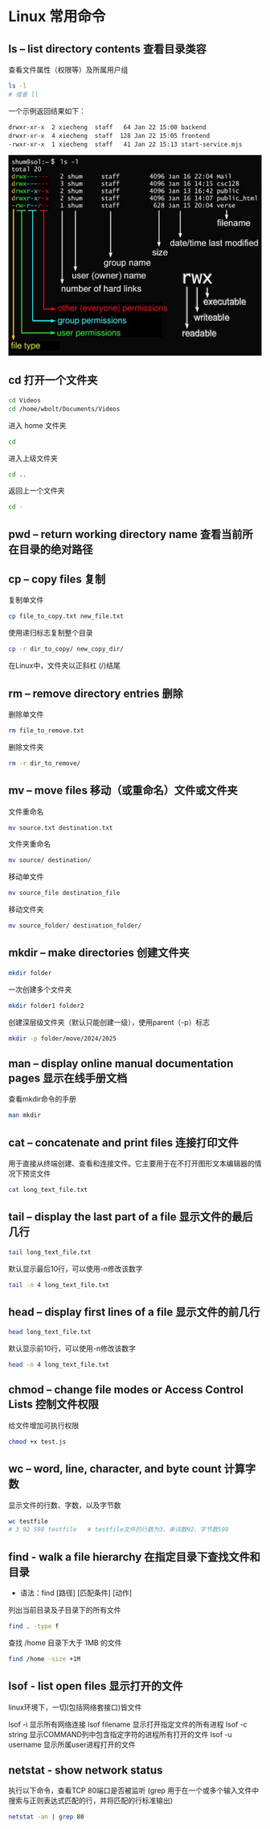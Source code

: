# Linux 常用命令

## ls – list directory contents 查看目录类容

查看文件属性（权限等）及所属用户组
```bash
ls -l
# 或者 ll
```
一个示例返回结果如下：
```bash
drwxr-xr-x  2 xiecheng  staff   64 Jan 22 15:00 backend
drwxr-xr-x  4 xiecheng  staff  128 Jan 22 15:05 frontend
-rwxr-xr-x  1 xiecheng  staff   41 Jan 22 15:13 start-service.mjs
```
![Alt text](img/ls.jpeg)

## cd 打开一个文件夹

```bash
cd Videos
cd /home/wbolt/Documents/Videos
```

进入 home 文件夹
```bash
cd
```

进入上级文件夹
```bash
cd ..
```

返回上一个文件夹
```bash
cd -
```

## pwd – return working directory name 查看当前所在目录的绝对路径

## cp  – copy files 复制

复制单文件
```bash
cp file_to_copy.txt new_file.txt
```

使用递归标志复制整个目录
```bash
cp -r dir_to_copy/ new_copy_dir/
```
在Linux中，文件夹以正斜杠 (/)结尾

## rm – remove directory entries 删除

删除单文件
```bash
rm file_to_remove.txt
```

删除文件夹
```bash
rm -r dir_to_remove/
```

## mv – move files 移动（或重命名）文件或文件夹

文件重命名
```bash
mv source.txt destination.txt
```

文件夹重命名
```bash
mv source/ destination/
```

移动单文件
```bash
mv source_file destination_file
```

移动文件夹
```bash
mv source_folder/ destination_folder/
```

## mkdir – make directories 创建文件夹

```bash
mkdir folder
```

一次创建多个文件夹
```bash
mkdir folder1 folder2
```

创建深层级文件夹（默认只能创建一级），使用parent（-p）标志
```bash
mkdir -p folder/move/2024/2025
```

## man – display online manual documentation pages 显示在线手册文档

查看mkdir命令的手册
```bash
man mkdir
```

## cat – concatenate and print files 连接打印文件
用于直接从终端创建、查看和连接文件。它主要用于在不打开图形文本编辑器的情况下预览文件

```bash
cat long_text_file.txt
```

## tail – display the last part of a file 显示文件的最后几行

```bash
tail long_text_file.txt
```

默认显示最后10行，可以使用-n修改该数字
```bash
tail -n 4 long_text_file.txt
```

## head – display first lines of a file 显示文件的前几行

```bash
head long_text_file.txt
```

默认显示前10行，可以使用-n修改该数字
```bash
head -n 4 long_text_file.txt
```

## chmod – change file modes or Access Control Lists 控制文件权限

给文件增加可执行权限
```bash
chmod +x test.js
```

## wc – word, line, character, and byte count 计算字数
显示文件的行数、字数，以及字节数
```bash
wc testfile
# 3 92 598 testfile   # testfile文件的行数为3、单词数92、字节数598
```

## find - walk a file hierarchy 在指定目录下查找文件和目录

- 语法：find [路径] [匹配条件] [动作]

列出当前目录及子目录下的所有文件
```bash
find . -type f
```

查找 /home 目录下大于 1MB 的文件
```bash
find /home -size +1M
```

## lsof - list open files 显示打开的文件
linux环境下，一切(包括网络套接口)皆文件

lsof -i 显示所有网络连接
lsof filename 显示打开指定文件的所有进程
lsof -c string 显示COMMAND列中包含指定字符的进程所有打开的文件
lsof -u username 显示所属user进程打开的文件

## netstat - show network status
执行以下命令，查看TCP 80端口是否被监听
(grep 用于在一个或多个输入文件中搜索与正则表达式匹配的行，并将匹配的行标准输出)
```bash
netstat -an | grep 80
```